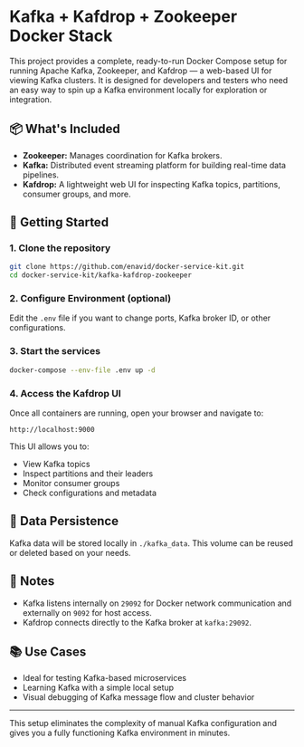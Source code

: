 # Kafka + Kafdrop + Zookeeper Docker Stack

This project provides a complete, ready-to-run Docker Compose setup for running Apache Kafka, Zookeeper, and Kafdrop — a web-based UI for viewing Kafka clusters. It is designed for developers and testers who need an easy way to spin up a Kafka environment locally for exploration or integration.

## 📦 What's Included

- **Zookeeper:** Manages coordination for Kafka brokers.
- **Kafka:** Distributed event streaming platform for building real-time data pipelines.
- **Kafdrop:** A lightweight web UI for inspecting Kafka topics, partitions, consumer groups, and more.

## 🚀 Getting Started

### 1. Clone the repository

```bash
git clone https://github.com/enavid/docker-service-kit.git
cd docker-service-kit/kafka-kafdrop-zookeeper
```

### 2. Configure Environment (optional)

Edit the `.env` file if you want to change ports, Kafka broker ID, or other configurations.

### 3. Start the services

```bash
docker-compose --env-file .env up -d
```

### 4. Access the Kafdrop UI

Once all containers are running, open your browser and navigate to:

```
http://localhost:9000
```

This UI allows you to:
- View Kafka topics
- Inspect partitions and their leaders
- Monitor consumer groups
- Check configurations and metadata

## 🔄 Data Persistence

Kafka data will be stored locally in `./kafka_data`. This volume can be reused or deleted based on your needs.

## 🧠 Notes

- Kafka listens internally on `29092` for Docker network communication and externally on `9092` for host access.
- Kafdrop connects directly to the Kafka broker at `kafka:29092`.

## 📚 Use Cases

- Ideal for testing Kafka-based microservices
- Learning Kafka with a simple local setup
- Visual debugging of Kafka message flow and cluster behavior

---

This setup eliminates the complexity of manual Kafka configuration and gives you a fully functioning Kafka environment in minutes.